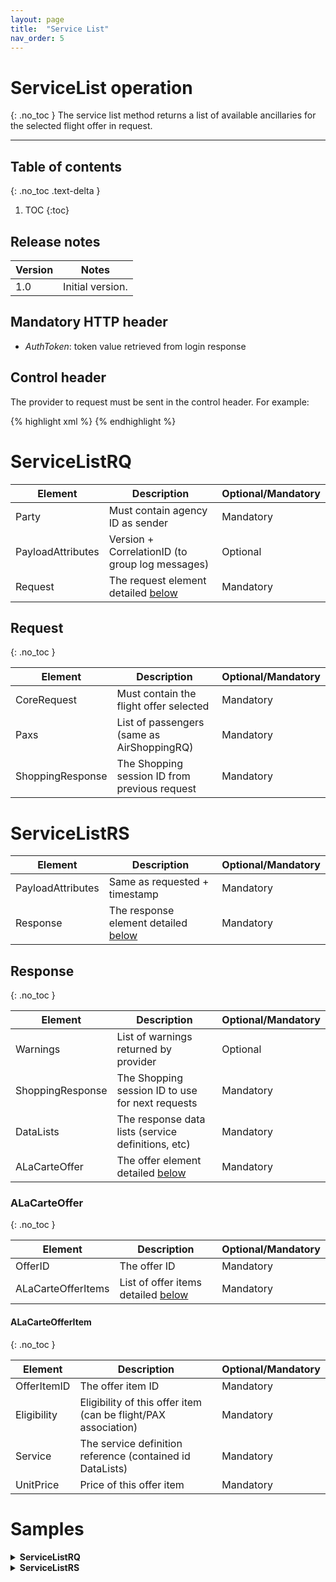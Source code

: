 ```yaml
---
layout: page
title:  "Service List"
nav_order: 5
---
```


# ServiceList operation
{: .no_toc }
The service list method returns a list of available ancillaries for the selected flight offer in request.

---------------------------------------

## Table of contents
{: .no_toc .text-delta }

1. TOC
{:toc}

## Release notes

| Version | Notes |
| --- | --- |
| 1.0 | Initial version. |

## Mandatory HTTP header

- *AuthToken*: token value retrieved from login response

## Control header

The provider to request must be sent in the control header. For example:

{% highlight xml %}
<Control Provider="SWITCHALLINONE" />
{% endhighlight %}

# ServiceListRQ

| Element | Description | Optional/Mandatory |
| --- | --- | --- |
| Party | Must contain agency ID as sender | Mandatory |
| PayloadAttributes | Version + CorrelationID (to group log messages) | Optional |
| Request | The request element detailed [below](#request) | Mandatory |

## Request
{: .no_toc }

| Element | Description | Optional/Mandatory |
| --- | --- | --- |
| CoreRequest | Must contain the flight offer selected | Mandatory |
| Paxs | List of passengers (same as AirShoppingRQ) | Mandatory |
| ShoppingResponse | The Shopping session ID from previous request | Mandatory |

# ServiceListRS

| Element | Description | Optional/Mandatory |
| --- | --- | --- |
| PayloadAttributes | Same as requested + timestamp | Mandatory |
| Response | The response element detailed [below](#response) | Mandatory |

## Response
{: .no_toc }

| Element | Description | Optional/Mandatory |
| --- | --- | --- |
| Warnings | List of warnings returned by provider | Optional |
| ShoppingResponse | The Shopping session ID to use for next requests | Mandatory |
| DataLists | The response data lists (service definitions, etc) | Mandatory |
| ALaCarteOffer | The offer element detailed [below](#alacarteoffer) | Mandatory |

### ALaCarteOffer
{: .no_toc }

| Element | Description | Optional/Mandatory |
| --- | --- | --- |
| OfferID | The offer ID | Mandatory |
| ALaCarteOfferItems | List of offer items detailed [below](#alacarteofferitem) | Mandatory |

#### ALaCarteOfferItem
{: .no_toc }

| Element | Description | Optional/Mandatory |
| --- | --- | --- |
| OfferItemID | The offer item ID | Mandatory |
| Eligibility | Eligibility of this offer item (can be flight/PAX association) | Mandatory |
| Service | The service definition reference (contained id DataLists) | Mandatory |
| UnitPrice | Price of this offer item | Mandatory |

# Samples

<details>
  <summary><b>ServiceListRQ</b></summary>

{% highlight xml %}
<?xml version="1.0" encoding="UTF-8" standalone="yes"?>
<IATA_ServiceListRQ xmlns="http://www.iata.org/IATA/2015/00/2019.2/IATA_ServiceListRQ">
    <PayloadAttributes>
        <CorrelationID>a222c960-0d2c-4507-bd2c-59362825cc76</CorrelationID>
        <VersionNumber>19.2</VersionNumber>
    </PayloadAttributes>
    <Request>
        <CoreRequest>
            <Offer>
                <OfferID>23bedc85-dd6a-482b-ac29-2f0c608ed478</OfferID>
                <OfferItem>
                    <OfferItemID>e99b73dc-16a1-4b9b-a8bc-f26b6299f5bb</OfferItemID>
                </OfferItem>
                <OwnerCode>AF</OwnerCode>
            </Offer>
        </CoreRequest>
        <Pax>
            <PaxID>PAX1</PaxID>
            <PTC>ADT</PTC>
        </Pax>
        <Pax>
            <PaxID>PAX2</PaxID>
            <PTC>ADT</PTC>
        </Pax>
        <ShoppingResponse>
            <ShoppingResponseRefID>2d62d243-8837-4e4d-a91c-45550a2fd6fa</ShoppingResponseRefID>
        </ShoppingResponse>
    </Request>
</IATA_ServiceListRQ>
{% endhighlight %}

</details>

<details>
  <summary><b>ServiceListRS</b></summary>

{% highlight xml %}
<?xml version="1.0" encoding="UTF-8" standalone="yes"?>
<IATA_ServiceListRS xmlns="http://www.iata.org/IATA/2015/00/2019.2/IATA_ServiceListRS">
    <Response>
        <ALaCarteOffer>
            <ALaCarteOfferItem>
                <Eligibility>
                    <FlightAssociations>
                        <PaxJourneyRefID>PJ2</PaxJourneyRefID>
                    </FlightAssociations>
                    <PaxRefID>PAX1</PaxRefID>
                </Eligibility>
                <OfferItemID>353e5fce-965f-4fc5-ad68-c4b430b87ad4</OfferItemID>
                <Service>
                    <ServiceDefinitionRefID>SD1</ServiceDefinitionRefID>
                    <ServiceID>SV326</ServiceID>
                </Service>
                <UnitPrice>
                    <BaseAmount CurCode="EUR">50.00000000000000000000</BaseAmount>
                    <TotalAmount CurCode="EUR">50.00000000000000000000</TotalAmount>
                </UnitPrice>
            </ALaCarteOfferItem>
            <ALaCarteOfferItem>
                <Eligibility>
                    <FlightAssociations>
                        <PaxJourneyRefID>PJ2</PaxJourneyRefID>
                    </FlightAssociations>
                    <PaxRefID>PAX1</PaxRefID>
                </Eligibility>
                <OfferItemID>06c6e0f8-1f4a-41f7-9634-ed971bce8069</OfferItemID>
                <Service>
                    <ServiceDefinitionRefID>SD2</ServiceDefinitionRefID>
                    <ServiceID>SV327</ServiceID>
                </Service>
                <UnitPrice>
                    <BaseAmount CurCode="EUR">130.00000000000000000000</BaseAmount>
                    <TotalAmount CurCode="EUR">130.00000000000000000000</TotalAmount>
                </UnitPrice>
            </ALaCarteOfferItem>
            <ALaCarteOfferItem>
                <Eligibility>
                    <FlightAssociations>
                        <PaxJourneyRefID>PJ2</PaxJourneyRefID>
                    </FlightAssociations>
                    <PaxRefID>PAX1</PaxRefID>
                </Eligibility>
                <OfferItemID>97504622-8c4e-449f-9049-27928bdd02aa</OfferItemID>
                <Service>
                    <ServiceDefinitionRefID>SD3</ServiceDefinitionRefID>
                    <ServiceID>SV328</ServiceID>
                </Service>
                <UnitPrice>
                    <BaseAmount CurCode="EUR">290.00000000000000000000</BaseAmount>
                    <TotalAmount CurCode="EUR">290.00000000000000000000</TotalAmount>
                </UnitPrice>
            </ALaCarteOfferItem>
            <ALaCarteOfferItem>
                <Eligibility>
                    <FlightAssociations>
                        <PaxJourneyRefID>PJ2</PaxJourneyRefID>
                    </FlightAssociations>
                    <PaxRefID>PAX1</PaxRefID>
                </Eligibility>
                <OfferItemID>1bdba8b3-bd36-4551-b983-37258f22beb6</OfferItemID>
                <Service>
                    <ServiceDefinitionRefID>SD4</ServiceDefinitionRefID>
                    <ServiceID>SV329</ServiceID>
                </Service>
                <UnitPrice>
                    <BaseAmount CurCode="EUR">450.00000000000000000000</BaseAmount>
                    <TotalAmount CurCode="EUR">450.00000000000000000000</TotalAmount>
                </UnitPrice>
            </ALaCarteOfferItem>
            <ALaCarteOfferItem>
                <Eligibility>
                    <FlightAssociations>
                        <PaxJourneyRefID>PJ2</PaxJourneyRefID>
                    </FlightAssociations>
                    <PaxRefID>PAX1</PaxRefID>
                </Eligibility>
                <OfferItemID>52ddadb9-1d9e-45ad-bc25-0cda3aeab76d</OfferItemID>
                <Service>
                    <ServiceDefinitionRefID>SD5</ServiceDefinitionRefID>
                    <ServiceID>SV330</ServiceID>
                </Service>
                <UnitPrice>
                    <BaseAmount CurCode="EUR">610.00000000000000000000</BaseAmount>
                    <TotalAmount CurCode="EUR">610.00000000000000000000</TotalAmount>
                </UnitPrice>
            </ALaCarteOfferItem>
            <ALaCarteOfferItem>
                <Eligibility>
                    <FlightAssociations>
                        <PaxJourneyRefID>PJ2</PaxJourneyRefID>
                    </FlightAssociations>
                    <PaxRefID>PAX1</PaxRefID>
                </Eligibility>
                <OfferItemID>fbf6d504-cecf-4a00-9113-86027648c56d</OfferItemID>
                <Service>
                    <ServiceDefinitionRefID>SD6</ServiceDefinitionRefID>
                    <ServiceID>SV331</ServiceID>
                </Service>
                <UnitPrice>
                    <BaseAmount CurCode="EUR">770.00000000000000000000</BaseAmount>
                    <TotalAmount CurCode="EUR">770.00000000000000000000</TotalAmount>
                </UnitPrice>
            </ALaCarteOfferItem>
            <ALaCarteOfferItem>
                <Eligibility>
                    <FlightAssociations>
                        <PaxJourneyRefID>PJ2</PaxJourneyRefID>
                    </FlightAssociations>
                    <PaxRefID>PAX1</PaxRefID>
                </Eligibility>
                <OfferItemID>0718422b-9628-49db-a93a-eade9f5612fc</OfferItemID>
                <Service>
                    <ServiceDefinitionRefID>SD7</ServiceDefinitionRefID>
                    <ServiceID>SV332</ServiceID>
                </Service>
                <UnitPrice>
                    <BaseAmount CurCode="EUR">930.00000000000000000000</BaseAmount>
                    <TotalAmount CurCode="EUR">930.00000000000000000000</TotalAmount>
                </UnitPrice>
            </ALaCarteOfferItem>
            <ALaCarteOfferItem>
                <Eligibility>
                    <FlightAssociations>
                        <PaxJourneyRefID>PJ2</PaxJourneyRefID>
                    </FlightAssociations>
                    <PaxRefID>PAX1</PaxRefID>
                </Eligibility>
                <OfferItemID>1af04a04-f9f7-43ce-9f3c-ef88e3a81b9f</OfferItemID>
                <Service>
                    <ServiceDefinitionRefID>SD8</ServiceDefinitionRefID>
                    <ServiceID>SV333</ServiceID>
                </Service>
                <UnitPrice>
                    <BaseAmount CurCode="EUR">1090.00000000000000000000</BaseAmount>
                    <TotalAmount CurCode="EUR">1090.00000000000000000000</TotalAmount>
                </UnitPrice>
            </ALaCarteOfferItem>
            <ALaCarteOfferItem>
                <Eligibility>
                    <FlightAssociations>
                        <PaxJourneyRefID>PJ2</PaxJourneyRefID>
                    </FlightAssociations>
                    <PaxRefID>PAX2</PaxRefID>
                </Eligibility>
                <OfferItemID>d282deac-e2f6-4143-8b28-b4714ed2b0d3</OfferItemID>
                <Service>
                    <ServiceDefinitionRefID>SD1</ServiceDefinitionRefID>
                    <ServiceID>SV334</ServiceID>
                </Service>
                <UnitPrice>
                    <BaseAmount CurCode="EUR">50.00000000000000000000</BaseAmount>
                    <TotalAmount CurCode="EUR">50.00000000000000000000</TotalAmount>
                </UnitPrice>
            </ALaCarteOfferItem>
            <ALaCarteOfferItem>
                <Eligibility>
                    <FlightAssociations>
                        <PaxJourneyRefID>PJ2</PaxJourneyRefID>
                    </FlightAssociations>
                    <PaxRefID>PAX2</PaxRefID>
                </Eligibility>
                <OfferItemID>5b83e206-2047-4f22-a81d-a5f8aeb025ae</OfferItemID>
                <Service>
                    <ServiceDefinitionRefID>SD2</ServiceDefinitionRefID>
                    <ServiceID>SV335</ServiceID>
                </Service>
                <UnitPrice>
                    <BaseAmount CurCode="EUR">130.00000000000000000000</BaseAmount>
                    <TotalAmount CurCode="EUR">130.00000000000000000000</TotalAmount>
                </UnitPrice>
            </ALaCarteOfferItem>
            <ALaCarteOfferItem>
                <Eligibility>
                    <FlightAssociations>
                        <PaxJourneyRefID>PJ2</PaxJourneyRefID>
                    </FlightAssociations>
                    <PaxRefID>PAX2</PaxRefID>
                </Eligibility>
                <OfferItemID>983effdc-5d00-479e-a76d-de676cdb7592</OfferItemID>
                <Service>
                    <ServiceDefinitionRefID>SD3</ServiceDefinitionRefID>
                    <ServiceID>SV336</ServiceID>
                </Service>
                <UnitPrice>
                    <BaseAmount CurCode="EUR">290.00000000000000000000</BaseAmount>
                    <TotalAmount CurCode="EUR">290.00000000000000000000</TotalAmount>
                </UnitPrice>
            </ALaCarteOfferItem>
            <ALaCarteOfferItem>
                <Eligibility>
                    <FlightAssociations>
                        <PaxJourneyRefID>PJ2</PaxJourneyRefID>
                    </FlightAssociations>
                    <PaxRefID>PAX2</PaxRefID>
                </Eligibility>
                <OfferItemID>ec0cdfea-a5bb-4d63-9650-239644c35e8a</OfferItemID>
                <Service>
                    <ServiceDefinitionRefID>SD4</ServiceDefinitionRefID>
                    <ServiceID>SV337</ServiceID>
                </Service>
                <UnitPrice>
                    <BaseAmount CurCode="EUR">450.00000000000000000000</BaseAmount>
                    <TotalAmount CurCode="EUR">450.00000000000000000000</TotalAmount>
                </UnitPrice>
            </ALaCarteOfferItem>
            <ALaCarteOfferItem>
                <Eligibility>
                    <FlightAssociations>
                        <PaxJourneyRefID>PJ2</PaxJourneyRefID>
                    </FlightAssociations>
                    <PaxRefID>PAX2</PaxRefID>
                </Eligibility>
                <OfferItemID>10e3fea8-a90a-4dc5-86fd-9b1a9a587339</OfferItemID>
                <Service>
                    <ServiceDefinitionRefID>SD5</ServiceDefinitionRefID>
                    <ServiceID>SV338</ServiceID>
                </Service>
                <UnitPrice>
                    <BaseAmount CurCode="EUR">610.00000000000000000000</BaseAmount>
                    <TotalAmount CurCode="EUR">610.00000000000000000000</TotalAmount>
                </UnitPrice>
            </ALaCarteOfferItem>
            <ALaCarteOfferItem>
                <Eligibility>
                    <FlightAssociations>
                        <PaxJourneyRefID>PJ2</PaxJourneyRefID>
                    </FlightAssociations>
                    <PaxRefID>PAX2</PaxRefID>
                </Eligibility>
                <OfferItemID>9f3e46c5-8662-42b5-991b-a724b57a8fd2</OfferItemID>
                <Service>
                    <ServiceDefinitionRefID>SD6</ServiceDefinitionRefID>
                    <ServiceID>SV339</ServiceID>
                </Service>
                <UnitPrice>
                    <BaseAmount CurCode="EUR">770.00000000000000000000</BaseAmount>
                    <TotalAmount CurCode="EUR">770.00000000000000000000</TotalAmount>
                </UnitPrice>
            </ALaCarteOfferItem>
            <ALaCarteOfferItem>
                <Eligibility>
                    <FlightAssociations>
                        <PaxJourneyRefID>PJ2</PaxJourneyRefID>
                    </FlightAssociations>
                    <PaxRefID>PAX2</PaxRefID>
                </Eligibility>
                <OfferItemID>9a9a6122-37b6-4a89-b5a8-211f31873a29</OfferItemID>
                <Service>
                    <ServiceDefinitionRefID>SD7</ServiceDefinitionRefID>
                    <ServiceID>SV340</ServiceID>
                </Service>
                <UnitPrice>
                    <BaseAmount CurCode="EUR">930.00000000000000000000</BaseAmount>
                    <TotalAmount CurCode="EUR">930.00000000000000000000</TotalAmount>
                </UnitPrice>
            </ALaCarteOfferItem>
            <ALaCarteOfferItem>
                <Eligibility>
                    <FlightAssociations>
                        <PaxJourneyRefID>PJ2</PaxJourneyRefID>
                    </FlightAssociations>
                    <PaxRefID>PAX2</PaxRefID>
                </Eligibility>
                <OfferItemID>43f68400-e806-4a03-a2fa-3231e25751db</OfferItemID>
                <Service>
                    <ServiceDefinitionRefID>SD8</ServiceDefinitionRefID>
                    <ServiceID>SV341</ServiceID>
                </Service>
                <UnitPrice>
                    <BaseAmount CurCode="EUR">1090.00000000000000000000</BaseAmount>
                    <TotalAmount CurCode="EUR">1090.00000000000000000000</TotalAmount>
                </UnitPrice>
            </ALaCarteOfferItem>
            <ALaCarteOfferItem>
                <Eligibility>
                    <FlightAssociations>
                        <PaxJourneyRefID>PJ5</PaxJourneyRefID>
                    </FlightAssociations>
                    <PaxRefID>PAX1</PaxRefID>
                </Eligibility>
                <OfferItemID>463d2c99-fe21-40b4-9cf4-feb29da73f4b</OfferItemID>
                <Service>
                    <ServiceDefinitionRefID>SD1</ServiceDefinitionRefID>
                    <ServiceID>SV342</ServiceID>
                </Service>
                <UnitPrice>
                    <BaseAmount CurCode="EUR">50.00000000000000000000</BaseAmount>
                    <TotalAmount CurCode="EUR">50.00000000000000000000</TotalAmount>
                </UnitPrice>
            </ALaCarteOfferItem>
            <ALaCarteOfferItem>
                <Eligibility>
                    <FlightAssociations>
                        <PaxJourneyRefID>PJ5</PaxJourneyRefID>
                    </FlightAssociations>
                    <PaxRefID>PAX1</PaxRefID>
                </Eligibility>
                <OfferItemID>fee8dbfb-706e-4017-928f-8e863ebe8d4e</OfferItemID>
                <Service>
                    <ServiceDefinitionRefID>SD2</ServiceDefinitionRefID>
                    <ServiceID>SV343</ServiceID>
                </Service>
                <UnitPrice>
                    <BaseAmount CurCode="EUR">130.00000000000000000000</BaseAmount>
                    <TotalAmount CurCode="EUR">130.00000000000000000000</TotalAmount>
                </UnitPrice>
            </ALaCarteOfferItem>
            <ALaCarteOfferItem>
                <Eligibility>
                    <FlightAssociations>
                        <PaxJourneyRefID>PJ5</PaxJourneyRefID>
                    </FlightAssociations>
                    <PaxRefID>PAX1</PaxRefID>
                </Eligibility>
                <OfferItemID>41bd113c-a002-4ec6-8f29-67fe29ff63e5</OfferItemID>
                <Service>
                    <ServiceDefinitionRefID>SD3</ServiceDefinitionRefID>
                    <ServiceID>SV344</ServiceID>
                </Service>
                <UnitPrice>
                    <BaseAmount CurCode="EUR">290.00000000000000000000</BaseAmount>
                    <TotalAmount CurCode="EUR">290.00000000000000000000</TotalAmount>
                </UnitPrice>
            </ALaCarteOfferItem>
            <ALaCarteOfferItem>
                <Eligibility>
                    <FlightAssociations>
                        <PaxJourneyRefID>PJ5</PaxJourneyRefID>
                    </FlightAssociations>
                    <PaxRefID>PAX1</PaxRefID>
                </Eligibility>
                <OfferItemID>ca08673a-eee0-4eb2-aa70-ebf2bcdeb9b5</OfferItemID>
                <Service>
                    <ServiceDefinitionRefID>SD4</ServiceDefinitionRefID>
                    <ServiceID>SV345</ServiceID>
                </Service>
                <UnitPrice>
                    <BaseAmount CurCode="EUR">450.00000000000000000000</BaseAmount>
                    <TotalAmount CurCode="EUR">450.00000000000000000000</TotalAmount>
                </UnitPrice>
            </ALaCarteOfferItem>
            <ALaCarteOfferItem>
                <Eligibility>
                    <FlightAssociations>
                        <PaxJourneyRefID>PJ5</PaxJourneyRefID>
                    </FlightAssociations>
                    <PaxRefID>PAX1</PaxRefID>
                </Eligibility>
                <OfferItemID>86464f9d-4a1c-4b19-bed4-b070e4f0cecb</OfferItemID>
                <Service>
                    <ServiceDefinitionRefID>SD5</ServiceDefinitionRefID>
                    <ServiceID>SV346</ServiceID>
                </Service>
                <UnitPrice>
                    <BaseAmount CurCode="EUR">610.00000000000000000000</BaseAmount>
                    <TotalAmount CurCode="EUR">610.00000000000000000000</TotalAmount>
                </UnitPrice>
            </ALaCarteOfferItem>
            <ALaCarteOfferItem>
                <Eligibility>
                    <FlightAssociations>
                        <PaxJourneyRefID>PJ5</PaxJourneyRefID>
                    </FlightAssociations>
                    <PaxRefID>PAX1</PaxRefID>
                </Eligibility>
                <OfferItemID>24b276e9-0632-48b0-94f9-a547b9772b3f</OfferItemID>
                <Service>
                    <ServiceDefinitionRefID>SD6</ServiceDefinitionRefID>
                    <ServiceID>SV347</ServiceID>
                </Service>
                <UnitPrice>
                    <BaseAmount CurCode="EUR">770.00000000000000000000</BaseAmount>
                    <TotalAmount CurCode="EUR">770.00000000000000000000</TotalAmount>
                </UnitPrice>
            </ALaCarteOfferItem>
            <ALaCarteOfferItem>
                <Eligibility>
                    <FlightAssociations>
                        <PaxJourneyRefID>PJ5</PaxJourneyRefID>
                    </FlightAssociations>
                    <PaxRefID>PAX1</PaxRefID>
                </Eligibility>
                <OfferItemID>2b391c69-3bfe-4a71-b063-d8ef9203fcbe</OfferItemID>
                <Service>
                    <ServiceDefinitionRefID>SD7</ServiceDefinitionRefID>
                    <ServiceID>SV348</ServiceID>
                </Service>
                <UnitPrice>
                    <BaseAmount CurCode="EUR">930.00000000000000000000</BaseAmount>
                    <TotalAmount CurCode="EUR">930.00000000000000000000</TotalAmount>
                </UnitPrice>
            </ALaCarteOfferItem>
            <ALaCarteOfferItem>
                <Eligibility>
                    <FlightAssociations>
                        <PaxJourneyRefID>PJ5</PaxJourneyRefID>
                    </FlightAssociations>
                    <PaxRefID>PAX1</PaxRefID>
                </Eligibility>
                <OfferItemID>0b987f63-b7d4-46f4-8c19-e9b4e5066a8e</OfferItemID>
                <Service>
                    <ServiceDefinitionRefID>SD8</ServiceDefinitionRefID>
                    <ServiceID>SV349</ServiceID>
                </Service>
                <UnitPrice>
                    <BaseAmount CurCode="EUR">1090.00000000000000000000</BaseAmount>
                    <TotalAmount CurCode="EUR">1090.00000000000000000000</TotalAmount>
                </UnitPrice>
            </ALaCarteOfferItem>
            <ALaCarteOfferItem>
                <Eligibility>
                    <FlightAssociations>
                        <PaxJourneyRefID>PJ5</PaxJourneyRefID>
                    </FlightAssociations>
                    <PaxRefID>PAX2</PaxRefID>
                </Eligibility>
                <OfferItemID>0adbae72-c377-495a-aef8-101bb692c4e7</OfferItemID>
                <Service>
                    <ServiceDefinitionRefID>SD1</ServiceDefinitionRefID>
                    <ServiceID>SV350</ServiceID>
                </Service>
                <UnitPrice>
                    <BaseAmount CurCode="EUR">50.00000000000000000000</BaseAmount>
                    <TotalAmount CurCode="EUR">50.00000000000000000000</TotalAmount>
                </UnitPrice>
            </ALaCarteOfferItem>
            <ALaCarteOfferItem>
                <Eligibility>
                    <FlightAssociations>
                        <PaxJourneyRefID>PJ5</PaxJourneyRefID>
                    </FlightAssociations>
                    <PaxRefID>PAX2</PaxRefID>
                </Eligibility>
                <OfferItemID>afed23a0-50f7-461c-ac7d-74dcbee31def</OfferItemID>
                <Service>
                    <ServiceDefinitionRefID>SD2</ServiceDefinitionRefID>
                    <ServiceID>SV351</ServiceID>
                </Service>
                <UnitPrice>
                    <BaseAmount CurCode="EUR">130.00000000000000000000</BaseAmount>
                    <TotalAmount CurCode="EUR">130.00000000000000000000</TotalAmount>
                </UnitPrice>
            </ALaCarteOfferItem>
            <ALaCarteOfferItem>
                <Eligibility>
                    <FlightAssociations>
                        <PaxJourneyRefID>PJ5</PaxJourneyRefID>
                    </FlightAssociations>
                    <PaxRefID>PAX2</PaxRefID>
                </Eligibility>
                <OfferItemID>7de2b832-1b4f-4200-87df-980549536913</OfferItemID>
                <Service>
                    <ServiceDefinitionRefID>SD3</ServiceDefinitionRefID>
                    <ServiceID>SV352</ServiceID>
                </Service>
                <UnitPrice>
                    <BaseAmount CurCode="EUR">290.00000000000000000000</BaseAmount>
                    <TotalAmount CurCode="EUR">290.00000000000000000000</TotalAmount>
                </UnitPrice>
            </ALaCarteOfferItem>
            <ALaCarteOfferItem>
                <Eligibility>
                    <FlightAssociations>
                        <PaxJourneyRefID>PJ5</PaxJourneyRefID>
                    </FlightAssociations>
                    <PaxRefID>PAX2</PaxRefID>
                </Eligibility>
                <OfferItemID>1b9a853a-cc07-448a-b1ae-8cbe84b22360</OfferItemID>
                <Service>
                    <ServiceDefinitionRefID>SD4</ServiceDefinitionRefID>
                    <ServiceID>SV353</ServiceID>
                </Service>
                <UnitPrice>
                    <BaseAmount CurCode="EUR">450.00000000000000000000</BaseAmount>
                    <TotalAmount CurCode="EUR">450.00000000000000000000</TotalAmount>
                </UnitPrice>
            </ALaCarteOfferItem>
            <ALaCarteOfferItem>
                <Eligibility>
                    <FlightAssociations>
                        <PaxJourneyRefID>PJ5</PaxJourneyRefID>
                    </FlightAssociations>
                    <PaxRefID>PAX2</PaxRefID>
                </Eligibility>
                <OfferItemID>194e73f6-4b50-4914-9c9f-6de35bcfb639</OfferItemID>
                <Service>
                    <ServiceDefinitionRefID>SD5</ServiceDefinitionRefID>
                    <ServiceID>SV354</ServiceID>
                </Service>
                <UnitPrice>
                    <BaseAmount CurCode="EUR">610.00000000000000000000</BaseAmount>
                    <TotalAmount CurCode="EUR">610.00000000000000000000</TotalAmount>
                </UnitPrice>
            </ALaCarteOfferItem>
            <ALaCarteOfferItem>
                <Eligibility>
                    <FlightAssociations>
                        <PaxJourneyRefID>PJ5</PaxJourneyRefID>
                    </FlightAssociations>
                    <PaxRefID>PAX2</PaxRefID>
                </Eligibility>
                <OfferItemID>faba21f8-6e3b-4847-9ce2-26e69d3e65e8</OfferItemID>
                <Service>
                    <ServiceDefinitionRefID>SD6</ServiceDefinitionRefID>
                    <ServiceID>SV355</ServiceID>
                </Service>
                <UnitPrice>
                    <BaseAmount CurCode="EUR">770.00000000000000000000</BaseAmount>
                    <TotalAmount CurCode="EUR">770.00000000000000000000</TotalAmount>
                </UnitPrice>
            </ALaCarteOfferItem>
            <ALaCarteOfferItem>
                <Eligibility>
                    <FlightAssociations>
                        <PaxJourneyRefID>PJ5</PaxJourneyRefID>
                    </FlightAssociations>
                    <PaxRefID>PAX2</PaxRefID>
                </Eligibility>
                <OfferItemID>7fbe6e2b-3704-4f4a-bec8-81bbbf4725f5</OfferItemID>
                <Service>
                    <ServiceDefinitionRefID>SD7</ServiceDefinitionRefID>
                    <ServiceID>SV356</ServiceID>
                </Service>
                <UnitPrice>
                    <BaseAmount CurCode="EUR">930.00000000000000000000</BaseAmount>
                    <TotalAmount CurCode="EUR">930.00000000000000000000</TotalAmount>
                </UnitPrice>
            </ALaCarteOfferItem>
            <ALaCarteOfferItem>
                <Eligibility>
                    <FlightAssociations>
                        <PaxJourneyRefID>PJ5</PaxJourneyRefID>
                    </FlightAssociations>
                    <PaxRefID>PAX2</PaxRefID>
                </Eligibility>
                <OfferItemID>86222a05-427e-47de-a6e3-83a31155200b</OfferItemID>
                <Service>
                    <ServiceDefinitionRefID>SD8</ServiceDefinitionRefID>
                    <ServiceID>SV357</ServiceID>
                </Service>
                <UnitPrice>
                    <BaseAmount CurCode="EUR">1090.00000000000000000000</BaseAmount>
                    <TotalAmount CurCode="EUR">1090.00000000000000000000</TotalAmount>
                </UnitPrice>
            </ALaCarteOfferItem>
            <ALaCarteOfferItem>
                <Eligibility>
                    <FlightAssociations>
                        <PaxSegmentRefID>SEG3</PaxSegmentRefID>
                    </FlightAssociations>
                    <PaxRefID>PAX1</PaxRefID>
                </Eligibility>
                <OfferItemID>ab72d59c-bdc1-46bc-ad53-b9902fe769b1</OfferItemID>
                <Service>
                    <ServiceDefinitionRefID>SD9</ServiceDefinitionRefID>
                    <ServiceID>SV358</ServiceID>
                </Service>
                <UnitPrice>
                    <BaseAmount CurCode="EUR">0.00000000000000000000</BaseAmount>
                    <TotalAmount CurCode="EUR">0.00000000000000000000</TotalAmount>
                </UnitPrice>
            </ALaCarteOfferItem>
            <ALaCarteOfferItem>
                <Eligibility>
                    <FlightAssociations>
                        <PaxSegmentRefID>SEG3</PaxSegmentRefID>
                    </FlightAssociations>
                    <PaxRefID>PAX1</PaxRefID>
                </Eligibility>
                <OfferItemID>213b7108-e69f-4bb1-8ea8-d1ded05b57d7</OfferItemID>
                <Service>
                    <ServiceDefinitionRefID>SD10</ServiceDefinitionRefID>
                    <ServiceID>SV359</ServiceID>
                </Service>
                <UnitPrice>
                    <BaseAmount CurCode="EUR">0.00000000000000000000</BaseAmount>
                    <TotalAmount CurCode="EUR">0.00000000000000000000</TotalAmount>
                </UnitPrice>
            </ALaCarteOfferItem>
            <ALaCarteOfferItem>
                <Eligibility>
                    <FlightAssociations>
                        <PaxSegmentRefID>SEG3</PaxSegmentRefID>
                    </FlightAssociations>
                    <PaxRefID>PAX1</PaxRefID>
                </Eligibility>
                <OfferItemID>e725f0e1-acdd-4b1a-92f6-70f557b5db09</OfferItemID>
                <Service>
                    <ServiceDefinitionRefID>SD11</ServiceDefinitionRefID>
                    <ServiceID>SV360</ServiceID>
                </Service>
                <UnitPrice>
                    <BaseAmount CurCode="EUR">0.00000000000000000000</BaseAmount>
                    <TotalAmount CurCode="EUR">0.00000000000000000000</TotalAmount>
                </UnitPrice>
            </ALaCarteOfferItem>
            <ALaCarteOfferItem>
                <Eligibility>
                    <FlightAssociations>
                        <PaxSegmentRefID>SEG3</PaxSegmentRefID>
                    </FlightAssociations>
                    <PaxRefID>PAX1</PaxRefID>
                </Eligibility>
                <OfferItemID>82d4430d-f632-44d0-bcf5-99bee5ff1218</OfferItemID>
                <Service>
                    <ServiceDefinitionRefID>SD12</ServiceDefinitionRefID>
                    <ServiceID>SV361</ServiceID>
                </Service>
                <UnitPrice>
                    <BaseAmount CurCode="EUR">0.00000000000000000000</BaseAmount>
                    <TotalAmount CurCode="EUR">0.00000000000000000000</TotalAmount>
                </UnitPrice>
            </ALaCarteOfferItem>
            <ALaCarteOfferItem>
                <Eligibility>
                    <FlightAssociations>
                        <PaxSegmentRefID>SEG3</PaxSegmentRefID>
                    </FlightAssociations>
                    <PaxRefID>PAX1</PaxRefID>
                </Eligibility>
                <OfferItemID>f867913e-d5bc-4961-820e-0d4866d221ef</OfferItemID>
                <Service>
                    <ServiceDefinitionRefID>SD13</ServiceDefinitionRefID>
                    <ServiceID>SV362</ServiceID>
                </Service>
                <UnitPrice>
                    <BaseAmount CurCode="EUR">0.00000000000000000000</BaseAmount>
                    <TotalAmount CurCode="EUR">0.00000000000000000000</TotalAmount>
                </UnitPrice>
            </ALaCarteOfferItem>
            <ALaCarteOfferItem>
                <Eligibility>
                    <FlightAssociations>
                        <PaxSegmentRefID>SEG3</PaxSegmentRefID>
                    </FlightAssociations>
                    <PaxRefID>PAX1</PaxRefID>
                </Eligibility>
                <OfferItemID>09f22af5-1908-4171-8194-ee87f50ce352</OfferItemID>
                <Service>
                    <ServiceDefinitionRefID>SD14</ServiceDefinitionRefID>
                    <ServiceID>SV363</ServiceID>
                </Service>
                <UnitPrice>
                    <BaseAmount CurCode="EUR">0.00000000000000000000</BaseAmount>
                    <TotalAmount CurCode="EUR">0.00000000000000000000</TotalAmount>
                </UnitPrice>
            </ALaCarteOfferItem>
            <ALaCarteOfferItem>
                <Eligibility>
                    <FlightAssociations>
                        <PaxSegmentRefID>SEG3</PaxSegmentRefID>
                    </FlightAssociations>
                    <PaxRefID>PAX1</PaxRefID>
                </Eligibility>
                <OfferItemID>78cc2e3c-7b24-491e-b35c-28da2e2ebf8c</OfferItemID>
                <Service>
                    <ServiceDefinitionRefID>SD15</ServiceDefinitionRefID>
                    <ServiceID>SV364</ServiceID>
                </Service>
                <UnitPrice>
                    <BaseAmount CurCode="EUR">0.00000000000000000000</BaseAmount>
                    <TotalAmount CurCode="EUR">0.00000000000000000000</TotalAmount>
                </UnitPrice>
            </ALaCarteOfferItem>
            <ALaCarteOfferItem>
                <Eligibility>
                    <FlightAssociations>
                        <PaxSegmentRefID>SEG3</PaxSegmentRefID>
                    </FlightAssociations>
                    <PaxRefID>PAX1</PaxRefID>
                </Eligibility>
                <OfferItemID>a279c063-8f7f-4cab-b5a7-8286d0516cda</OfferItemID>
                <Service>
                    <ServiceDefinitionRefID>SD16</ServiceDefinitionRefID>
                    <ServiceID>SV365</ServiceID>
                </Service>
                <UnitPrice>
                    <BaseAmount CurCode="EUR">0.00000000000000000000</BaseAmount>
                    <TotalAmount CurCode="EUR">0.00000000000000000000</TotalAmount>
                </UnitPrice>
            </ALaCarteOfferItem>
            <ALaCarteOfferItem>
                <Eligibility>
                    <FlightAssociations>
                        <PaxSegmentRefID>SEG3</PaxSegmentRefID>
                    </FlightAssociations>
                    <PaxRefID>PAX1</PaxRefID>
                </Eligibility>
                <OfferItemID>dd294806-bf65-42aa-983a-680ae5a5146e</OfferItemID>
                <Service>
                    <ServiceDefinitionRefID>SD17</ServiceDefinitionRefID>
                    <ServiceID>SV366</ServiceID>
                </Service>
                <UnitPrice>
                    <BaseAmount CurCode="EUR">0.00000000000000000000</BaseAmount>
                    <TotalAmount CurCode="EUR">0.00000000000000000000</TotalAmount>
                </UnitPrice>
            </ALaCarteOfferItem>
            <ALaCarteOfferItem>
                <Eligibility>
                    <FlightAssociations>
                        <PaxSegmentRefID>SEG3</PaxSegmentRefID>
                    </FlightAssociations>
                    <PaxRefID>PAX1</PaxRefID>
                </Eligibility>
                <OfferItemID>84881d41-0f59-4019-95c5-e26b47aa22e0</OfferItemID>
                <Service>
                    <ServiceDefinitionRefID>SD18</ServiceDefinitionRefID>
                    <ServiceID>SV367</ServiceID>
                </Service>
                <UnitPrice>
                    <BaseAmount CurCode="EUR">0.00000000000000000000</BaseAmount>
                    <TotalAmount CurCode="EUR">0.00000000000000000000</TotalAmount>
                </UnitPrice>
            </ALaCarteOfferItem>
            <ALaCarteOfferItem>
                <Eligibility>
                    <FlightAssociations>
                        <PaxSegmentRefID>SEG3</PaxSegmentRefID>
                    </FlightAssociations>
                    <PaxRefID>PAX1</PaxRefID>
                </Eligibility>
                <OfferItemID>060c5df8-da94-4780-81e2-181304a4fa44</OfferItemID>
                <Service>
                    <ServiceDefinitionRefID>SD19</ServiceDefinitionRefID>
                    <ServiceID>SV368</ServiceID>
                </Service>
                <UnitPrice>
                    <BaseAmount CurCode="EUR">0.00000000000000000000</BaseAmount>
                    <TotalAmount CurCode="EUR">0.00000000000000000000</TotalAmount>
                </UnitPrice>
            </ALaCarteOfferItem>
            <ALaCarteOfferItem>
                <Eligibility>
                    <FlightAssociations>
                        <PaxSegmentRefID>SEG3</PaxSegmentRefID>
                    </FlightAssociations>
                    <PaxRefID>PAX2</PaxRefID>
                </Eligibility>
                <OfferItemID>b16dc605-fbb7-4a54-b4e6-7b9d5b1d9c9d</OfferItemID>
                <Service>
                    <ServiceDefinitionRefID>SD9</ServiceDefinitionRefID>
                    <ServiceID>SV369</ServiceID>
                </Service>
                <UnitPrice>
                    <BaseAmount CurCode="EUR">0.00000000000000000000</BaseAmount>
                    <TotalAmount CurCode="EUR">0.00000000000000000000</TotalAmount>
                </UnitPrice>
            </ALaCarteOfferItem>
            <ALaCarteOfferItem>
                <Eligibility>
                    <FlightAssociations>
                        <PaxSegmentRefID>SEG3</PaxSegmentRefID>
                    </FlightAssociations>
                    <PaxRefID>PAX2</PaxRefID>
                </Eligibility>
                <OfferItemID>25d4d7ad-69ed-46a4-8a33-f44244837583</OfferItemID>
                <Service>
                    <ServiceDefinitionRefID>SD10</ServiceDefinitionRefID>
                    <ServiceID>SV370</ServiceID>
                </Service>
                <UnitPrice>
                    <BaseAmount CurCode="EUR">0.00000000000000000000</BaseAmount>
                    <TotalAmount CurCode="EUR">0.00000000000000000000</TotalAmount>
                </UnitPrice>
            </ALaCarteOfferItem>
            <ALaCarteOfferItem>
                <Eligibility>
                    <FlightAssociations>
                        <PaxSegmentRefID>SEG3</PaxSegmentRefID>
                    </FlightAssociations>
                    <PaxRefID>PAX2</PaxRefID>
                </Eligibility>
                <OfferItemID>328c13f3-bee1-4166-a52c-55ba742b7801</OfferItemID>
                <Service>
                    <ServiceDefinitionRefID>SD11</ServiceDefinitionRefID>
                    <ServiceID>SV371</ServiceID>
                </Service>
                <UnitPrice>
                    <BaseAmount CurCode="EUR">0.00000000000000000000</BaseAmount>
                    <TotalAmount CurCode="EUR">0.00000000000000000000</TotalAmount>
                </UnitPrice>
            </ALaCarteOfferItem>
            <ALaCarteOfferItem>
                <Eligibility>
                    <FlightAssociations>
                        <PaxSegmentRefID>SEG3</PaxSegmentRefID>
                    </FlightAssociations>
                    <PaxRefID>PAX2</PaxRefID>
                </Eligibility>
                <OfferItemID>02353dc0-894b-4d2b-bcac-ccd724539f16</OfferItemID>
                <Service>
                    <ServiceDefinitionRefID>SD12</ServiceDefinitionRefID>
                    <ServiceID>SV372</ServiceID>
                </Service>
                <UnitPrice>
                    <BaseAmount CurCode="EUR">0.00000000000000000000</BaseAmount>
                    <TotalAmount CurCode="EUR">0.00000000000000000000</TotalAmount>
                </UnitPrice>
            </ALaCarteOfferItem>
            <ALaCarteOfferItem>
                <Eligibility>
                    <FlightAssociations>
                        <PaxSegmentRefID>SEG3</PaxSegmentRefID>
                    </FlightAssociations>
                    <PaxRefID>PAX2</PaxRefID>
                </Eligibility>
                <OfferItemID>30407ecc-9460-49d5-819c-0353fc752785</OfferItemID>
                <Service>
                    <ServiceDefinitionRefID>SD13</ServiceDefinitionRefID>
                    <ServiceID>SV373</ServiceID>
                </Service>
                <UnitPrice>
                    <BaseAmount CurCode="EUR">0.00000000000000000000</BaseAmount>
                    <TotalAmount CurCode="EUR">0.00000000000000000000</TotalAmount>
                </UnitPrice>
            </ALaCarteOfferItem>
            <ALaCarteOfferItem>
                <Eligibility>
                    <FlightAssociations>
                        <PaxSegmentRefID>SEG3</PaxSegmentRefID>
                    </FlightAssociations>
                    <PaxRefID>PAX2</PaxRefID>
                </Eligibility>
                <OfferItemID>faff7c61-a913-4cfc-b41f-28e5489dae3a</OfferItemID>
                <Service>
                    <ServiceDefinitionRefID>SD14</ServiceDefinitionRefID>
                    <ServiceID>SV374</ServiceID>
                </Service>
                <UnitPrice>
                    <BaseAmount CurCode="EUR">0.00000000000000000000</BaseAmount>
                    <TotalAmount CurCode="EUR">0.00000000000000000000</TotalAmount>
                </UnitPrice>
            </ALaCarteOfferItem>
            <ALaCarteOfferItem>
                <Eligibility>
                    <FlightAssociations>
                        <PaxSegmentRefID>SEG3</PaxSegmentRefID>
                    </FlightAssociations>
                    <PaxRefID>PAX2</PaxRefID>
                </Eligibility>
                <OfferItemID>22b32be7-05a2-4c79-855c-9131cac34a0b</OfferItemID>
                <Service>
                    <ServiceDefinitionRefID>SD15</ServiceDefinitionRefID>
                    <ServiceID>SV375</ServiceID>
                </Service>
                <UnitPrice>
                    <BaseAmount CurCode="EUR">0.00000000000000000000</BaseAmount>
                    <TotalAmount CurCode="EUR">0.00000000000000000000</TotalAmount>
                </UnitPrice>
            </ALaCarteOfferItem>
            <ALaCarteOfferItem>
                <Eligibility>
                    <FlightAssociations>
                        <PaxSegmentRefID>SEG3</PaxSegmentRefID>
                    </FlightAssociations>
                    <PaxRefID>PAX2</PaxRefID>
                </Eligibility>
                <OfferItemID>df4acf3c-1c07-4bae-97d7-c6aced70f712</OfferItemID>
                <Service>
                    <ServiceDefinitionRefID>SD16</ServiceDefinitionRefID>
                    <ServiceID>SV376</ServiceID>
                </Service>
                <UnitPrice>
                    <BaseAmount CurCode="EUR">0.00000000000000000000</BaseAmount>
                    <TotalAmount CurCode="EUR">0.00000000000000000000</TotalAmount>
                </UnitPrice>
            </ALaCarteOfferItem>
            <ALaCarteOfferItem>
                <Eligibility>
                    <FlightAssociations>
                        <PaxSegmentRefID>SEG3</PaxSegmentRefID>
                    </FlightAssociations>
                    <PaxRefID>PAX2</PaxRefID>
                </Eligibility>
                <OfferItemID>0dc597d0-2ed7-41d7-b436-013308669f56</OfferItemID>
                <Service>
                    <ServiceDefinitionRefID>SD17</ServiceDefinitionRefID>
                    <ServiceID>SV377</ServiceID>
                </Service>
                <UnitPrice>
                    <BaseAmount CurCode="EUR">0.00000000000000000000</BaseAmount>
                    <TotalAmount CurCode="EUR">0.00000000000000000000</TotalAmount>
                </UnitPrice>
            </ALaCarteOfferItem>
            <ALaCarteOfferItem>
                <Eligibility>
                    <FlightAssociations>
                        <PaxSegmentRefID>SEG3</PaxSegmentRefID>
                    </FlightAssociations>
                    <PaxRefID>PAX2</PaxRefID>
                </Eligibility>
                <OfferItemID>f4b15992-4f18-4037-a87c-987ab67b68bd</OfferItemID>
                <Service>
                    <ServiceDefinitionRefID>SD18</ServiceDefinitionRefID>
                    <ServiceID>SV378</ServiceID>
                </Service>
                <UnitPrice>
                    <BaseAmount CurCode="EUR">0.00000000000000000000</BaseAmount>
                    <TotalAmount CurCode="EUR">0.00000000000000000000</TotalAmount>
                </UnitPrice>
            </ALaCarteOfferItem>
            <ALaCarteOfferItem>
                <Eligibility>
                    <FlightAssociations>
                        <PaxSegmentRefID>SEG3</PaxSegmentRefID>
                    </FlightAssociations>
                    <PaxRefID>PAX2</PaxRefID>
                </Eligibility>
                <OfferItemID>b1c456b2-bb54-4ecd-a718-89066de6b600</OfferItemID>
                <Service>
                    <ServiceDefinitionRefID>SD19</ServiceDefinitionRefID>
                    <ServiceID>SV379</ServiceID>
                </Service>
                <UnitPrice>
                    <BaseAmount CurCode="EUR">0.00000000000000000000</BaseAmount>
                    <TotalAmount CurCode="EUR">0.00000000000000000000</TotalAmount>
                </UnitPrice>
            </ALaCarteOfferItem>
            <ALaCarteOfferItem>
                <Eligibility>
                    <FlightAssociations>
                        <PaxSegmentRefID>SEG4</PaxSegmentRefID>
                    </FlightAssociations>
                    <PaxRefID>PAX1</PaxRefID>
                </Eligibility>
                <OfferItemID>7268f26e-5f83-4516-b507-68b97f7dfd55</OfferItemID>
                <Service>
                    <ServiceDefinitionRefID>SD9</ServiceDefinitionRefID>
                    <ServiceID>SV380</ServiceID>
                </Service>
                <UnitPrice>
                    <BaseAmount CurCode="EUR">0.00000000000000000000</BaseAmount>
                    <TotalAmount CurCode="EUR">0.00000000000000000000</TotalAmount>
                </UnitPrice>
            </ALaCarteOfferItem>
            <ALaCarteOfferItem>
                <Eligibility>
                    <FlightAssociations>
                        <PaxSegmentRefID>SEG4</PaxSegmentRefID>
                    </FlightAssociations>
                    <PaxRefID>PAX1</PaxRefID>
                </Eligibility>
                <OfferItemID>49c89b90-2202-4fcf-a42a-4ee6ec1deb43</OfferItemID>
                <Service>
                    <ServiceDefinitionRefID>SD13</ServiceDefinitionRefID>
                    <ServiceID>SV381</ServiceID>
                </Service>
                <UnitPrice>
                    <BaseAmount CurCode="EUR">0.00000000000000000000</BaseAmount>
                    <TotalAmount CurCode="EUR">0.00000000000000000000</TotalAmount>
                </UnitPrice>
            </ALaCarteOfferItem>
            <ALaCarteOfferItem>
                <Eligibility>
                    <FlightAssociations>
                        <PaxSegmentRefID>SEG4</PaxSegmentRefID>
                    </FlightAssociations>
                    <PaxRefID>PAX1</PaxRefID>
                </Eligibility>
                <OfferItemID>a8aaf1b7-bd49-43ab-a0a5-878631e36fde</OfferItemID>
                <Service>
                    <ServiceDefinitionRefID>SD15</ServiceDefinitionRefID>
                    <ServiceID>SV382</ServiceID>
                </Service>
                <UnitPrice>
                    <BaseAmount CurCode="EUR">0.00000000000000000000</BaseAmount>
                    <TotalAmount CurCode="EUR">0.00000000000000000000</TotalAmount>
                </UnitPrice>
            </ALaCarteOfferItem>
            <ALaCarteOfferItem>
                <Eligibility>
                    <FlightAssociations>
                        <PaxSegmentRefID>SEG4</PaxSegmentRefID>
                    </FlightAssociations>
                    <PaxRefID>PAX1</PaxRefID>
                </Eligibility>
                <OfferItemID>f2380eb4-805e-4c78-816c-69d56e27e9d0</OfferItemID>
                <Service>
                    <ServiceDefinitionRefID>SD18</ServiceDefinitionRefID>
                    <ServiceID>SV383</ServiceID>
                </Service>
                <UnitPrice>
                    <BaseAmount CurCode="EUR">0.00000000000000000000</BaseAmount>
                    <TotalAmount CurCode="EUR">0.00000000000000000000</TotalAmount>
                </UnitPrice>
            </ALaCarteOfferItem>
            <ALaCarteOfferItem>
                <Eligibility>
                    <FlightAssociations>
                        <PaxSegmentRefID>SEG4</PaxSegmentRefID>
                    </FlightAssociations>
                    <PaxRefID>PAX2</PaxRefID>
                </Eligibility>
                <OfferItemID>1ebefb63-e4a7-4e31-a72d-043f4d236443</OfferItemID>
                <Service>
                    <ServiceDefinitionRefID>SD9</ServiceDefinitionRefID>
                    <ServiceID>SV384</ServiceID>
                </Service>
                <UnitPrice>
                    <BaseAmount CurCode="EUR">0.00000000000000000000</BaseAmount>
                    <TotalAmount CurCode="EUR">0.00000000000000000000</TotalAmount>
                </UnitPrice>
            </ALaCarteOfferItem>
            <ALaCarteOfferItem>
                <Eligibility>
                    <FlightAssociations>
                        <PaxSegmentRefID>SEG4</PaxSegmentRefID>
                    </FlightAssociations>
                    <PaxRefID>PAX2</PaxRefID>
                </Eligibility>
                <OfferItemID>2574b6fb-ab8d-4b49-9c50-b53a28077695</OfferItemID>
                <Service>
                    <ServiceDefinitionRefID>SD13</ServiceDefinitionRefID>
                    <ServiceID>SV385</ServiceID>
                </Service>
                <UnitPrice>
                    <BaseAmount CurCode="EUR">0.00000000000000000000</BaseAmount>
                    <TotalAmount CurCode="EUR">0.00000000000000000000</TotalAmount>
                </UnitPrice>
            </ALaCarteOfferItem>
            <ALaCarteOfferItem>
                <Eligibility>
                    <FlightAssociations>
                        <PaxSegmentRefID>SEG4</PaxSegmentRefID>
                    </FlightAssociations>
                    <PaxRefID>PAX2</PaxRefID>
                </Eligibility>
                <OfferItemID>d95afa73-2266-499f-adc9-113bb7bd0c29</OfferItemID>
                <Service>
                    <ServiceDefinitionRefID>SD15</ServiceDefinitionRefID>
                    <ServiceID>SV386</ServiceID>
                </Service>
                <UnitPrice>
                    <BaseAmount CurCode="EUR">0.00000000000000000000</BaseAmount>
                    <TotalAmount CurCode="EUR">0.00000000000000000000</TotalAmount>
                </UnitPrice>
            </ALaCarteOfferItem>
            <ALaCarteOfferItem>
                <Eligibility>
                    <FlightAssociations>
                        <PaxSegmentRefID>SEG4</PaxSegmentRefID>
                    </FlightAssociations>
                    <PaxRefID>PAX2</PaxRefID>
                </Eligibility>
                <OfferItemID>f4ec09c3-eee4-4c4e-8048-8a5603fc8259</OfferItemID>
                <Service>
                    <ServiceDefinitionRefID>SD18</ServiceDefinitionRefID>
                    <ServiceID>SV387</ServiceID>
                </Service>
                <UnitPrice>
                    <BaseAmount CurCode="EUR">0.00000000000000000000</BaseAmount>
                    <TotalAmount CurCode="EUR">0.00000000000000000000</TotalAmount>
                </UnitPrice>
            </ALaCarteOfferItem>
            <OfferID>2076a058-e502-44ab-94b1-80b3e1ef8bcd</OfferID>
        </ALaCarteOffer>
        <DataLists>
            <OriginDestList>
                <OriginDest>
                    <DestCode>JNB</DestCode>
                    <OriginCode>CDG</OriginCode>
                    <OriginDestID>OD1</OriginDestID>
                    <PaxJourneyRefID>PJ5</PaxJourneyRefID>
                </OriginDest>
                <OriginDest>
                    <DestCode>CDG</DestCode>
                    <OriginCode>JNB</OriginCode>
                    <OriginDestID>OD2</OriginDestID>
                    <PaxJourneyRefID>PJ2</PaxJourneyRefID>
                </OriginDest>
            </OriginDestList>
            <PaxJourneyList>
                <PaxJourney>
                    <Duration>P0Y0M0DT14H10M0S</Duration>
                    <PaxJourneyID>PJ5</PaxJourneyID>
                    <PaxSegmentRefID>SEG5</PaxSegmentRefID>
                    <PaxSegmentRefID>SEG4</PaxSegmentRefID>
                </PaxJourney>
                <PaxJourney>
                    <Duration>P0Y0M0DT10H45M0S</Duration>
                    <PaxJourneyID>PJ2</PaxJourneyID>
                    <PaxSegmentRefID>SEG3</PaxSegmentRefID>
                </PaxJourney>
            </PaxJourneyList>
            <PaxList>
                <Pax>
                    <PaxID>PAX1</PaxID>
                    <PTC>ADT</PTC>
                </Pax>
                <Pax>
                    <PaxID>PAX2</PaxID>
                    <PTC>ADT</PTC>
                </Pax>
            </PaxList>
            <PaxSegmentList>
                <PaxSegment>
                    <Arrival>
                        <AircraftScheduledDateTime>2020-10-12T08:35:00</AircraftScheduledDateTime>
                        <IATA_LocationCode>AMS</IATA_LocationCode>
                    </Arrival>
                    <DatedOperatingLeg>
                        <Arrival/>
                        <CarrierAircraftType>
                            <CarrierAircraftTypeCode>321</CarrierAircraftTypeCode>
                        </CarrierAircraftType>
                        <Dep/>
                    </DatedOperatingLeg>
                    <Dep>
                        <AircraftScheduledDateTime>2020-10-12T07:10:00</AircraftScheduledDateTime>
                        <IATA_LocationCode>CDG</IATA_LocationCode>
                        <TerminalName>2F</TerminalName>
                    </Dep>
                    <MarketingCarrierInfo>
                        <CarrierDesigCode>KL</CarrierDesigCode>
                        <MarketingCarrierFlightNumberText>2002</MarketingCarrierFlightNumberText>
                    </MarketingCarrierInfo>
                    <OperatingCarrierInfo>
                        <CarrierDesigCode>AF</CarrierDesigCode>
                    </OperatingCarrierInfo>
                    <PaxSegmentID>SEG5</PaxSegmentID>
                </PaxSegment>
                <PaxSegment>
                    <Arrival>
                        <AircraftScheduledDateTime>2020-10-12T21:20:00</AircraftScheduledDateTime>
                        <IATA_LocationCode>JNB</IATA_LocationCode>
                        <TerminalName>B</TerminalName>
                    </Arrival>
                    <DatedOperatingLeg>
                        <Arrival/>
                        <CarrierAircraftType>
                            <CarrierAircraftTypeCode>772</CarrierAircraftTypeCode>
                        </CarrierAircraftType>
                        <Dep/>
                    </DatedOperatingLeg>
                    <Dep>
                        <AircraftScheduledDateTime>2020-10-12T10:35:00</AircraftScheduledDateTime>
                        <IATA_LocationCode>AMS</IATA_LocationCode>
                    </Dep>
                    <MarketingCarrierInfo>
                        <CarrierDesigCode>KL</CarrierDesigCode>
                        <MarketingCarrierFlightNumberText>0112</MarketingCarrierFlightNumberText>
                    </MarketingCarrierInfo>
                    <OperatingCarrierInfo>
                        <CarrierDesigCode>KL</CarrierDesigCode>
                    </OperatingCarrierInfo>
                    <PaxSegmentID>SEG4</PaxSegmentID>
                </PaxSegment>
                <PaxSegment>
                    <Arrival>
                        <AircraftScheduledDateTime>2020-10-23T19:40:00</AircraftScheduledDateTime>
                        <IATA_LocationCode>CDG</IATA_LocationCode>
                        <TerminalName>2E</TerminalName>
                    </Arrival>
                    <DatedOperatingLeg>
                        <Arrival/>
                        <CarrierAircraftType>
                            <CarrierAircraftTypeCode>77W</CarrierAircraftTypeCode>
                        </CarrierAircraftType>
                        <Dep/>
                    </DatedOperatingLeg>
                    <Dep>
                        <AircraftScheduledDateTime>2020-10-23T08:55:00</AircraftScheduledDateTime>
                        <IATA_LocationCode>JNB</IATA_LocationCode>
                        <TerminalName>B</TerminalName>
                    </Dep>
                    <MarketingCarrierInfo>
                        <CarrierDesigCode>AF</CarrierDesigCode>
                        <MarketingCarrierFlightNumberText>0995</MarketingCarrierFlightNumberText>
                    </MarketingCarrierInfo>
                    <OperatingCarrierInfo>
                        <CarrierDesigCode>AF</CarrierDesigCode>
                    </OperatingCarrierInfo>
                    <PaxSegmentID>SEG3</PaxSegmentID>
                </PaxSegment>
            </PaxSegmentList>
            <ServiceDefinitionList>
                <ServiceDefinition>
                    <ServiceTaxonomy>
                        <DescText>Checked Baggage</DescText>
                        <TaxonomyCode>13EC</TaxonomyCode>
                    </ServiceTaxonomy>
                    <Desc>
                        <DescText>1 luggage item</DescText>
                    </Desc>
                    <Name>1 luggage item</Name>
                    <ServiceDefinitionID>SD1</ServiceDefinitionID>
                </ServiceDefinition>
                <ServiceDefinition>
                    <ServiceTaxonomy>
                        <DescText>Checked Baggage</DescText>
                        <TaxonomyCode>13EC</TaxonomyCode>
                    </ServiceTaxonomy>
                    <Desc>
                        <DescText>2 luggage items</DescText>
                    </Desc>
                    <Name>2 luggage items</Name>
                    <ServiceDefinitionID>SD2</ServiceDefinitionID>
                </ServiceDefinition>
                <ServiceDefinition>
                    <ServiceTaxonomy>
                        <DescText>Checked Baggage</DescText>
                        <TaxonomyCode>13EC</TaxonomyCode>
                    </ServiceTaxonomy>
                    <Desc>
                        <DescText>3 luggage items</DescText>
                    </Desc>
                    <Name>3 luggage items</Name>
                    <ServiceDefinitionID>SD3</ServiceDefinitionID>
                </ServiceDefinition>
                <ServiceDefinition>
                    <ServiceTaxonomy>
                        <DescText>Checked Baggage</DescText>
                        <TaxonomyCode>13EC</TaxonomyCode>
                    </ServiceTaxonomy>
                    <Desc>
                        <DescText>4 luggage items</DescText>
                    </Desc>
                    <Name>4 luggage items</Name>
                    <ServiceDefinitionID>SD4</ServiceDefinitionID>
                </ServiceDefinition>
                <ServiceDefinition>
                    <ServiceTaxonomy>
                        <DescText>Checked Baggage</DescText>
                        <TaxonomyCode>13EC</TaxonomyCode>
                    </ServiceTaxonomy>
                    <Desc>
                        <DescText>5 luggage items</DescText>
                    </Desc>
                    <Name>5 luggage items</Name>
                    <ServiceDefinitionID>SD5</ServiceDefinitionID>
                </ServiceDefinition>
                <ServiceDefinition>
                    <ServiceTaxonomy>
                        <DescText>Checked Baggage</DescText>
                        <TaxonomyCode>13EC</TaxonomyCode>
                    </ServiceTaxonomy>
                    <Desc>
                        <DescText>6 luggage items</DescText>
                    </Desc>
                    <Name>6 luggage items</Name>
                    <ServiceDefinitionID>SD6</ServiceDefinitionID>
                </ServiceDefinition>
                <ServiceDefinition>
                    <ServiceTaxonomy>
                        <DescText>Checked Baggage</DescText>
                        <TaxonomyCode>13EC</TaxonomyCode>
                    </ServiceTaxonomy>
                    <Desc>
                        <DescText>7 luggage items</DescText>
                    </Desc>
                    <Name>7 luggage items</Name>
                    <ServiceDefinitionID>SD7</ServiceDefinitionID>
                </ServiceDefinition>
                <ServiceDefinition>
                    <ServiceTaxonomy>
                        <DescText>Checked Baggage</DescText>
                        <TaxonomyCode>13EC</TaxonomyCode>
                    </ServiceTaxonomy>
                    <Desc>
                        <DescText>8 luggage items</DescText>
                    </Desc>
                    <Name>8 luggage items</Name>
                    <ServiceDefinitionID>SD8</ServiceDefinitionID>
                </ServiceDefinition>
                <ServiceDefinition>
                    <Desc>
                        <DescText>Asian vegetarian meal</DescText>
                    </Desc>
                    <Name>Asian vegetarian meal</Name>
                    <ServiceDefinitionID>SD9</ServiceDefinitionID>
                </ServiceDefinition>
                <ServiceDefinition>
                    <Desc>
                        <DescText>Infant/baby food</DescText>
                    </Desc>
                    <Name>Infant/baby food</Name>
                    <ServiceDefinitionID>SD10</ServiceDefinitionID>
                </ServiceDefinition>
                <ServiceDefinition>
                    <Desc>
                        <DescText>Bland meal</DescText>
                    </Desc>
                    <Name>Bland meal</Name>
                    <ServiceDefinitionID>SD11</ServiceDefinitionID>
                </ServiceDefinition>
                <ServiceDefinition>
                    <Desc>
                        <DescText>Diabetic meal</DescText>
                    </Desc>
                    <Name>Diabetic meal</Name>
                    <ServiceDefinitionID>SD12</ServiceDefinitionID>
                </ServiceDefinition>
                <ServiceDefinition>
                    <Desc>
                        <DescText>Gluten-free meal</DescText>
                    </Desc>
                    <Name>Gluten-free meal</Name>
                    <ServiceDefinitionID>SD13</ServiceDefinitionID>
                </ServiceDefinition>
                <ServiceDefinition>
                    <Desc>
                        <DescText>Hindu (non vegetarian) meal</DescText>
                    </Desc>
                    <Name>Hindu (non vegetarian) meal</Name>
                    <ServiceDefinitionID>SD14</ServiceDefinitionID>
                </ServiceDefinition>
                <ServiceDefinition>
                    <Desc>
                        <DescText>Kosher meal</DescText>
                    </Desc>
                    <Name>Kosher meal</Name>
                    <ServiceDefinitionID>SD15</ServiceDefinitionID>
                </ServiceDefinition>
                <ServiceDefinition>
                    <Desc>
                        <DescText>Low sodium, no salt added</DescText>
                    </Desc>
                    <Name>Low sodium, no salt added</Name>
                    <ServiceDefinitionID>SD16</ServiceDefinitionID>
                </ServiceDefinition>
                <ServiceDefinition>
                    <Desc>
                        <DescText>Moslem meal</DescText>
                    </Desc>
                    <Name>Moslem meal</Name>
                    <ServiceDefinitionID>SD17</ServiceDefinitionID>
                </ServiceDefinition>
                <ServiceDefinition>
                    <Desc>
                        <DescText>Vegetarian meal (non-dairy)</DescText>
                    </Desc>
                    <Name>Vegetarian meal (non-dairy)</Name>
                    <ServiceDefinitionID>SD18</ServiceDefinitionID>
                </ServiceDefinition>
                <ServiceDefinition>
                    <Desc>
                        <DescText>Vegetarian meal (lacto-ovo)</DescText>
                    </Desc>
                    <Name>Vegetarian meal (lacto-ovo)</Name>
                    <ServiceDefinitionID>SD19</ServiceDefinitionID>
                </ServiceDefinition>
            </ServiceDefinitionList>
        </DataLists>
        <ShoppingResponse>
            <ShoppingResponseRefID>2d62d243-8837-4e4d-a91c-45550a2fd6fa</ShoppingResponseRefID>
        </ShoppingResponse>
    </Response>
    <PayloadAttributes>
        <CorrelationID>a222c960-0d2c-4507-bd2c-59362825cc76</CorrelationID>
        <Timestamp>2020-09-30T17:38:33.683</Timestamp>
        <VersionNumber>19.2</VersionNumber>
    </PayloadAttributes>
</IATA_ServiceListRS>
{% endhighlight %}

</details>
